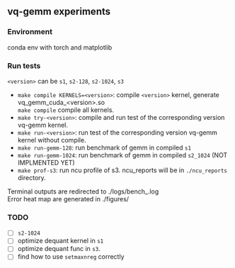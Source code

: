 ## vq-gemm experiments

### Environment
conda env with torch and matplotlib

### Run tests
`<version>` can be `s1`, `s2-128`, `s2-1024`, `s3`
- `make compile KERNELS=<version>`: compile `<version>` kernel, generate vq_gemm_cuda_\<version\>.so   
`make compile` compile all kernels.
- `make try-<version>`: compile and run test of the corresponding version vq-gemm kernel.
- `make run-<version>`: run test of the corresponding version vq-gemm kernel without compile.
- `make run-gemm-128`: run benchmark of gemm in compiled `s1`
- `make run-gemm-1024`: run benchmark of gemm in compiled `s2_1024` (NOT IMPLMENTED YET)
- `make prof-s3`: run ncu profile of s3. ncu_reports will be in `./ncu_reports` directory.

Terminal outputs are redirected to ./logs/bench_<version>.log  
Error heat map are generated in ./figures/

### TODO
- [ ] `s2-1024`
- [ ] optimize dequant kernel in `s1`
- [ ] optimize dequant func in `s3`.
- [ ] find how to use `setmaxnreg` correctly